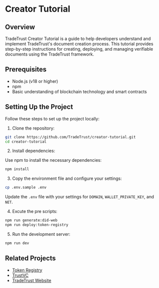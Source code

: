 # Creator Tutorial

## Overview

TradeTrust Creator Tutorial is a guide to help developers understand and implement TradeTrust's document creation process. This tutorial provides step-by-step instructions for creating, deploying, and managing verifiable documents using the TradeTrust framework.

## Prerequisites

- Node.js (v18 or higher)
- npm
- Basic understanding of blockchain technology and smart contracts

## Setting Up the Project

Follow these steps to set up the project locally:

1. Clone the repository:

```bash
git clone https://github.com/TradeTrust/creator-tutorial.git
cd creator-tutorial
```

2. Install dependencies:

Use npm to install the necessary dependencies:

```bash
npm install
```

3. Copy the environment file and configure your settings:

```bash
cp .env.sample .env
```

Update the `.env` file with your settings for `DOMAIN`, `WALLET_PRIVATE_KEY`, and `NET`.

4. Excute the pre scripts:

```bash
npm run generate:did-web
npm run deploy:token-registry
```

5. Run the development server:

```bash
npm run dev
```

## Related Projects

- [Token Registry](https://github.com/TradeTrust/token-registry)
- [TrustVC](https://github.com/TrustVC/trustvc)
- [TradeTrust Website](https://github.com/TradeTrust/tradetrust-website)